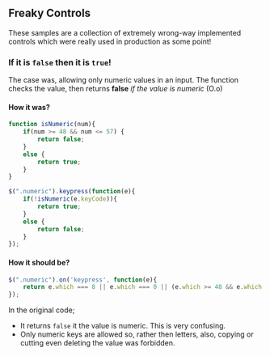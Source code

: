 ## Freaky Controls
These samples are a collection of extremely wrong-way implemented controls which were really used in production as some point!

### If it is `false` then it is `true`!
The case was, allowing only numeric values in an input. The function checks the value, then returns __false__ _if the value is numeric_ (O.o)

#### How it was?
```javascript
function isNumeric(num){    
    if(num >= 48 && num <= 57) {
        return false;
    }
    else {
        return true;
    }
}

$(".numeric").keypress(function(e){
    if(!isNumeric(e.keyCode)){
        return true;
    }
    else {
        return false;
    }
});
```

#### How it should be?
```javascript
$(".numeric").on('keypress', function(e){
	return e.which === 8 || e.which === 0 || (e.which >= 48 && e.which <= 57);
});
```
In the original code;

* It returns `false` it the value is numeric. This is very confusing. 
* Only numeric keys are allowed so, rather then letters, also, copying or cutting even deleting the value was forbidden.

